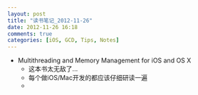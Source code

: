 ```yaml
---
layout: post
title: "读书笔记_2012-11-26"
date: 2012-11-26 16:18
comments: true
categories: [iOS, GCD, Tips, Notes]
---
```

*   Multithreading and Memory Management for iOS and OS X
    *   这本书太无敌了...
    *   每个做iOS/Mac开发的都应该仔细研读一遍
    *   